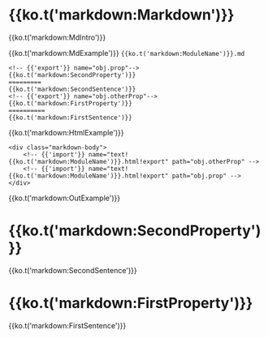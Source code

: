 <!-- export name="explanation" -->
{{ko.t('markdown:Markdown')}}
===========
{{ko.t('markdown:MdIntro')}}

{{ko.t('markdown:MdExample')}} `{{ko.t('markdown:ModuleName')}}.md`
```
<!-- {{'export'}} name="obj.prop"-->
{{ko.t('markdown:SecondProperty')}}
=========
{{ko.t('markdown:SecondSentence')}}
<!-- {{'export'}} name="obj.otherProp"-->
{{ko.t('markdown:FirstProperty')}}
==========
{{ko.t('markdown:FirstSentence')}}

```

{{ko.t('markdown:HtmlExample')}}
```
<div class="markdown-body">
    <!-- {{'import'}} name="text!{{ko.t('markdown:ModuleName')}}.html!export" path="obj.otherProp" -->
    <!-- {{'import'}} name="text!{{ko.t('markdown:ModuleName')}}.html!export" path="obj.prop" -->
</div>
```
{{ko.t('markdown:OutExample')}}

<!-- export name="obj.prop"-->
{{ko.t('markdown:SecondProperty')}}
=========
{{ko.t('markdown:SecondSentence')}}
<!-- export name="obj.otherProp"-->
{{ko.t('markdown:FirstProperty')}}
==========
{{ko.t('markdown:FirstSentence')}}